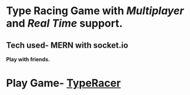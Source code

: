 # Type Racing Game with *Multiplayer* and *Real Time* support.
## Tech used- MERN with socket.io
**Play with friends.**
# Play Game-  [TypeRacer](https://fervent-golick-507233.netlify.app/)
